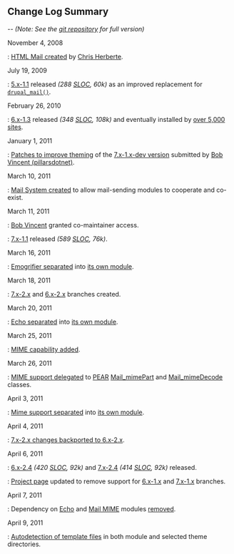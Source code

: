 ## Change Log Summary

-- *(Note: See the [git repository](http://drupalcode.org/project/htmlmail.git/log/refs/heads/7.x-2.x) for full version)*

November 4, 2008

:   [HTML Mail created](http://drupalcode.org/project/htmlmail.git/commit/64a69aff375ffe42d311963d748866085281896e) by [Chris Herberte](http://drupal.org/user/1171).

July 19, 2009

:   [5.x-1.1](http://drupal.org/node/524718) released *(288 [SLOC](http://www.dwheeler.com/sloccount/), 60k)* as an improved replacement for [`drupal_mail()`](http://api.drupal.org/api/drupal/includes--common.inc/function/drupal_mail/5).

February 26, 2010

:   [6.x-1.3](http://drupal.org/node/726398) released *(348 [SLOC](http://www.dwheeler.com/sloccount/), 108k)* and eventually installed by [over 5,000 sites](http://drupal.org/project/usage/726398).

January 1, 2011

:   [Patches to improve theming](http://drupal.org/node/1012246) of the [7.x-1.x-dev version](http://drupal.org/node/355250) submitted by [Bob Vincent (pillarsdotnet)](http://drupal.org/user/36148).

March 10, 2011

:   [Mail System created](http://drupalcode.org/project/mailsystem.git/commit/5cc8201c5e48b56efecc139c9a51dd49775aebaf) to allow mail-sending modules to cooperate and co-exist.

March 11, 2011

:   [Bob Vincent](http://drupal.org/user/36148) granted co-maintainer access.

:   [7.x-1.1](http://drupal.org/node/1088882) released *(589 [SLOC](http://www.dwheeler.com/sloccount/), 76k)*.

March 16, 2011

:   [Emogrifier separated](http://drupalcode.org/project/htmlmail.git/commit/a0083eea7b575a702d3aecdd0578378277c7c8d4) into [its own module](http://drupal.org/project/emogrifier).

March 18, 2011

:   [7.x-2.x](http://drupalcode.org/project/htmlmail.git/commit/6c0463849493f8b528be8d4099ab0c6fbc976fe2) and [6.x-2.x](http://drupalcode.org/project/htmlmail.git/commit/a4b36c6de5f241ceccd0aeea4599d35de066fa9c) branches created.

March 20, 2011

:   [Echo separated](http://drupalcode.org/project/htmlmail.git/commit/f481fc8997a1345e9490e80043c616a5805d6e44) into [its own module](http://drupal.org/project/echo).

March 25, 2011

:   [MIME capability added](http://drupalcode.org/project/htmlmail.git/commit/0ebec6e83e688b6d51e35554618727dc3133c970).

March 26, 2011

:   [MIME support delegated](http://drupalcode.org/project/htmlmail.git/commit/104e8916c9ba92486a227786b6781cac38e60905) to [PEAR](http://pear.php.net) [Mail_mimePart](http://pear.php.net/manual/en/package.mail.mail-mimepart.mail-mimepart.php) and [Mail_mimeDecode](http://pear.php.net/manual/en/package.mail.mail-mimedecode.php) classes.

April 3, 2011

:   [Mime support separated](http://drupalcode.org/project/htmlmail.git/commit/a17e7996d0d119012205cf47195064848e59d937) into [its own module](http://drupal.org/project/mailmime).

April 4, 2011

:   [7.x-2.x changes backported to 6.x-2.x](http://drupalcode.org/project/htmlmail.git/commit/f419fb3cf18276cca9f0d3dbc2c80e6e6a6bbda9).

April 6, 2011

:   [6.x-2.4](http://drupal.org/node/1118032) *(420 [SLOC](http://www.dwheeler.com/sloccount), 92k)* and [7.x-2.4](http://drupal.org/node/1118034) *(414 [SLOC](http://www.dwheeler.com/sloccount), 92k)* released.

:   [Project page](http://drupal.org/project/htmlmail) updated to remove support for [6.x-1.x](http://drupalcode.org/project/htmlmail.git/shortlog/refs/heads/6.x-1.x) and [7.x-1.x](http://drupalcode.org/project/htmlmail.git/shortlog/refs/heads/7.x-1.x) branches.

April 7, 2011

:   Dependency on [Echo](http://drupal.org/project/echo) and [Mail MIME](http://drupal.org/project/mailmime) modules [removed](http://drupalcode.org/project/htmlmail.git/commit/20abfd24ad0006c9312fd8f0a5edcdaed8e5920b).

April 9, 2011

:   [Autodetection of template files](http://drupalcode.org/project/htmlmail.git/commit/dd53d4f28cdbe893bb32e31a03ceba34c5240402) in both module and selected theme directories.
